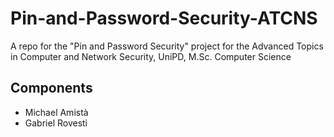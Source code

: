 # Pin-and-Password-Security-ATCNS
A repo for the "Pin and Password Security" project for the Advanced Topics in Computer and Network Security, UniPD, M.Sc. Computer Science

## Components
- Michael Amistà
- Gabriel Rovesti

